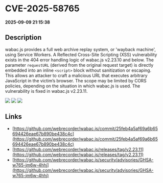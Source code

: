 # CVE-2025-58765

**2025-09-09 21:15:38**

## Description
wabac.js provides a full web archive replay system, or 'wayback machine', using Service Workers. A Reflected Cross-Site Scripting (XSS) vulnerability exists in the 404 error handling logic of wabac.js v2.23.10 and below. The parameter `requestURL` (derived from the original request target) is directly embedded into an inline `<script>` block without sanitization or escaping. This allows an attacker to craft a malicious URL that executes arbitrary JavaScript in the victim’s browser. The scope may be limited by CORS policies, depending on the situation in which wabac.js is used. The vulnerability is fixed in wabac.js v2.23.11.

![](https://img.shields.io/static/v1?label=Score&message=7.1&color=red)
![](https://img.shields.io/static/v1?label=Severity&message=HIGH&color=red)
![](https://img.shields.io/static/v1?label=CWE&message=XSS&color=green)

## Links
- [https://github.com/webrecorder/wabac.js/commit/25feb4a5af69a6b65694426eae67b890be438c4c](https://github.com/webrecorder/wabac.js/commit/25feb4a5af69a6b65694426eae67b890be438c4c)
- [https://github.com/webrecorder/wabac.js/releases/tag/v2.23.11](https://github.com/webrecorder/wabac.js/releases/tag/v2.23.11)
- [https://github.com/webrecorder/wabac.js/security/advisories/GHSA-w765-jm6w-4hhj](https://github.com/webrecorder/wabac.js/security/advisories/GHSA-w765-jm6w-4hhj)
